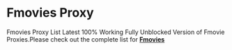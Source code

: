 # Fmovies Proxy 
Fmovies Proxy List Latest 100% Working Fully Unblocked Version of Fmovie Proxies.Please check out the complete list for <a href="https://fmoviesproxy.github.io/fmovies.github.io/"><b>Fmovies</b></a>
